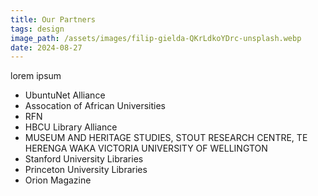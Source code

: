```yaml
---
title: Our Partners
tags: design
image_path: /assets/images/filip-gielda-QKrLdkoYDrc-unsplash.webp
date: 2024-08-27
---
```


lorem ipsum

<!-- more -->

* UbuntuNet Alliance
* Assocation of African Universities
* RFN
* HBCU Library Alliance
* MUSEUM AND HERITAGE STUDIES, STOUT RESEARCH CENTRE, TE HERENGA WAKA VICTORIA UNIVERSITY OF WELLINGTON
* Stanford University Libraries
* Princeton University Libraries
* Orion Magazine
